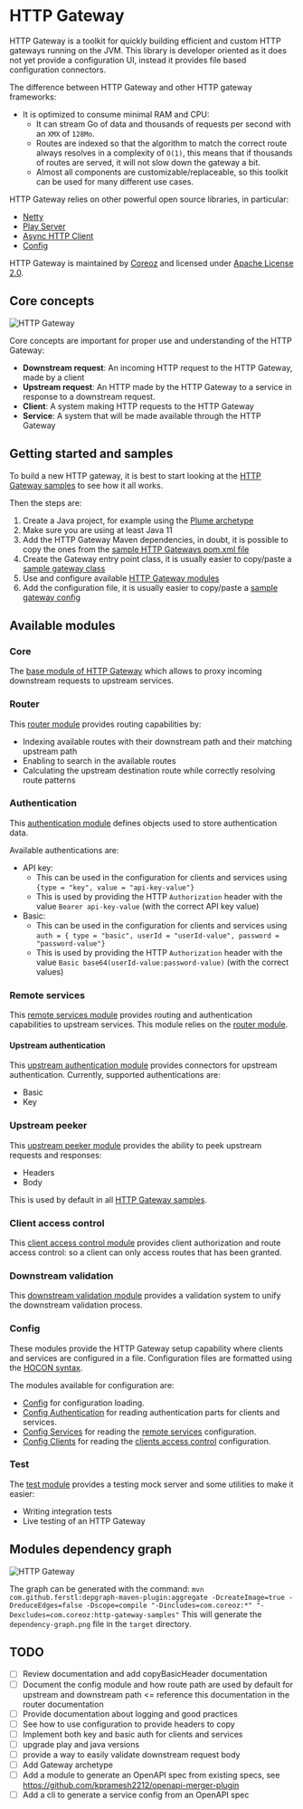 HTTP Gateway
============
HTTP Gateway is a toolkit for quickly building efficient and custom HTTP gateways running on the JVM. This library is developer oriented as it does not yet provide a configuration UI, instead it provides file based configuration connectors.

The difference between HTTP Gateway and other HTTP gateway frameworks:
- It is optimized to consume minimal RAM and CPU:
  - It can stream Go of data and thousands of requests per second with an `XMX` of `128Mo`.
  - Routes are indexed so that the algorithm to match the correct route always resolves in a complexity of `O(1)`, this means that if thousands of routes are served, it will not slow down the gateway a bit.
  - Almost all components are customizable/replaceable, so this toolkit can be used for many different use cases.

HTTP Gateway relies on other powerful open source libraries, in particular:
- [Netty](https://github.com/netty/netty)
- [Play Server](https://www.playframework.com/documentation/3.0.x/JavaEmbeddingPlay)
- [Async HTTP Client](https://github.com/AsyncHttpClient/async-http-client)
- [Config](https://github.com/lightbend/config)

HTTP Gateway is maintained by [Coreoz](http://coreoz.com/)
and licensed under [Apache License 2.0](http://www.apache.org/licenses/LICENSE-2.0).

Core concepts
-------------
![HTTP Gateway](docs/http-gateway-concepts.svg?raw=true&sanitize=true)

Core concepts are important for proper use and understanding of the HTTP Gateway:
- **Downstream request**: An incoming HTTP request to the HTTP Gateway, made by a client
- **Upstream request**: An HTTP made by the HTTP Gateway to a service in response to a downstream request.
- **Client**: A system making HTTP requests to the HTTP Gateway
- **Service**: A system that will be made available through the HTTP Gateway

Getting started and samples
---------------------------
To build a new HTTP gateway, it is best to start looking at the [HTTP Gateway samples](samples/) to see how it all works.

Then the steps are:
1. Create a Java project, for example using the [Plume archetype](https://github.com/Coreoz/Plume-archetypes)
2. Make sure you are using at least Java 11
3. Add the HTTP Gateway Maven dependencies, in doubt, it is possible to copy the ones from the [sample HTTP Gateways pom.xml file](samples/pom.xml) 
4. Create the Gateway entry point class, it is usually easier to copy/paste a [sample gateway class](samples/src/main/java/com/coreoz/http)
5. Use and configure available [HTTP Gateway modules](#available-modules)
6. Add the configuration file, it is usually easier to copy/paste a [sample gateway config](samples/src/main/resources)

Available modules
-----------------
### Core
The [base module of HTTP Gateway](core/) which allows to proxy incoming downstream requests to upstream services.

### Router
This [router module](router/) provides routing capabilities by:
- Indexing available routes with their downstream path and their matching upstream path 
- Enabling to search in the available routes
- Calculating the upstream destination route while correctly resolving route patterns

### Authentication
This [authentication module](auth) defines objects used to store authentication data.

Available authentications are:
- API key:
  - This can be used in the configuration for clients and services using `{type = "key", value = "api-key-value"}`
  - This is used by providing the HTTP `Authorization` header with the value `Bearer api-key-value` (with the correct API key value)
- Basic:
  - This can be used in the configuration for clients and services using `auth = { type = "basic", userId = "userId-value", password = "password-value"}`
  - This is used by providing the HTTP `Authorization` header with the value `Basic base64(userId-value:password-value)` (with the correct values)

### Remote services
This [remote services module](remote-services/) provides routing and authentication capabilities to upstream services. This module relies on the [router module](#router).

#### Upstream authentication
This [upstream authentication module](upstream-auth/) provides connectors for upstream authentication. Currently, supported authentications are:
- Basic
- Key

### Upstream peeker
This [upstream peeker module](upstream-peeker/) provides the ability to peek upstream requests and responses:
- Headers
- Body

This is used by default in all [HTTP Gateway samples](samples/).

### Client access control
This [client access control module](client-access-control/) provides client authorization and route access control: so a client can only access routes that has been granted. 

### Downstream validation
This [downstream validation module](downstream-validation/) provides a validation system to unify the downstream validation process.

### Config
These modules provide the HTTP Gateway setup capability where clients and services are configured in a file.
Configuration files are formatted using the [HOCON syntax](https://github.com/lightbend/config/blob/main/HOCON.md).

The modules available for configuration are:
- [Config](config/) for configuration loading.
- [Config Authentication](config-auth/) for reading authentication parts for clients and services.
- [Config Services](config-services/) for reading the [remote services](#remote-services) configuration.
- [Config Clients](config-clients/) for reading the [clients access control](#client-access-control) configuration.

### Test
The [test module](test) provides a testing mock server and some utilities to make it easier:
- Writing integration tests
- Live testing of an HTTP Gateway

Modules dependency graph
------------------------
![HTTP Gateway](docs/dependency-graph.png)

The graph can be generated with the command: `mvn com.github.ferstl:depgraph-maven-plugin:aggregate -DcreateImage=true -DreduceEdges=false -Dscope=compile "-Dincludes=com.coreoz:*" "-Dexcludes=com.coreoz:http-gateway-samples"`
This will generate the `dependency-graph.png` file in the `target` directory.

TODO
----
- [ ] Review documentation and add copyBasicHeader documentation
- [ ] Document the config module and how route path are used by default for upstream and downstream path <= reference this documentation in the router documentation
- [ ] Provide documentation about logging and good practices
- [ ] See how to use configuration to provide headers to copy  
- [ ] Implement both key and basic auth for clients and services
- [ ] upgrade play and java versions
- [ ] provide a way to easily validate downstream request body
- [ ] Add Gateway archetype
- [ ] Add a module to generate an OpenAPI spec from existing specs, see https://github.com/kpramesh2212/openapi-merger-plugin
- [ ] Add a cli to generate a service config from an OpenAPI spec 
